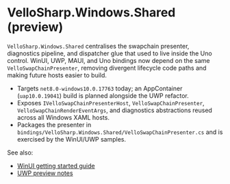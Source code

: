 # VelloSharp.Windows.Shared (preview)

`VelloSharp.Windows.Shared` centralises the swapchain presenter, diagnostics pipeline, and dispatcher glue that used to live inside the Uno control. WinUI, UWP, MAUI, and Uno bindings now depend on the same `VelloSwapChainPresenter`, removing divergent lifecycle code paths and making future hosts easier to build.

- Targets `net8.0-windows10.0.17763` today; an AppContainer (`uap10.0.19041`) build is planned alongside the UWP refactor.
- Exposes `IVelloSwapChainPresenterHost`, `VelloSwapChainPresenter`, `VelloSwapChainRenderEventArgs`, and diagnostics abstractions reused across all Windows XAML hosts.
- Packages the presenter in `bindings/VelloSharp.Windows.Shared/VelloSwapChainPresenter.cs` and is exercised by the WinUI/UWP samples.

See also:

- [WinUI getting started guide](../../guides/winui-vello-getting-started.md)
- [UWP preview notes](../../guides/uwp-vello-getting-started.md)
